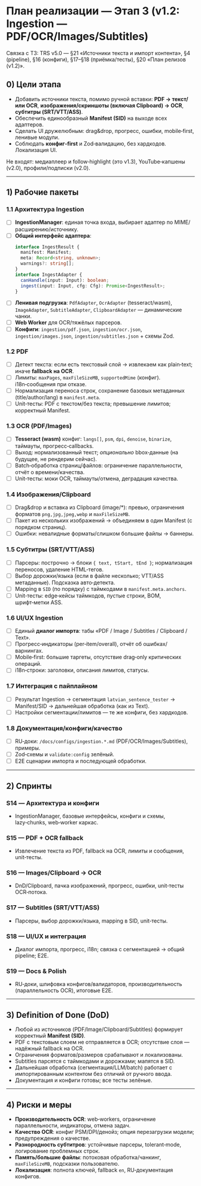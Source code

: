 # План реализации — Этап 3 (v1.2: Ingestion — PDF/OCR/Images/Subtitles)

Связка с ТЗ: TRS v5.0 — §21 «Источники текста и импорт контента», §4 (pipeline), §16 (конфиги),
§17–§18 (приёмка/тесты), §20 «План релизов (v1.2)».

## 0) Цели этапа

- Добавить источники текста, помимо ручной вставки: **PDF → текст/или OCR**, **изображения/скриншоты
  (включая Clipboard) → OCR**, **субтитры (SRT/VTT/ASS)**.
- Обеспечить единообразный **Manifest (SID)** на выходе всех адаптеров.
- Сделать UI дружелюбным: drag&drop, прогресс, ошибки, mobile‑first, ленивые модули.
- Соблюдать **конфиг‑first** и Zod‑валидацию, без хардкодов. Локализация UI.

Не входят: медиаплеер и follow‑highlight (это v1.3), YouTube‑капшены (v2.0), профили/подписки
(v2.0).

---

## 1) Рабочие пакеты

### 1.1 Архитектура Ingestion

- [ ] **IngestionManager**: единая точка входа, выбирает адаптер по MIME/расширению/источнику.
- [ ] **Общий интерфейс адаптера**:
  ```ts
  interface IngestResult {
    manifest: Manifest;
    meta: Record<string, unknown>;
    warnings?: string[];
  }
  interface IngestAdapter {
    canHandle(input: Input): boolean;
    ingest(input: Input, cfg: Cfg): Promise<IngestResult>;
  }
  ```
- [ ] **Ленивая подгрузка**: `PdfAdapter`, `OcrAdapter` (tesseract/wasm), `ImageAdapter`,
      `SubtitleAdapter`, `ClipboardAdapter` — динамические чанки.
- [ ] **Web Worker** для OCR/тяжёлых парсеров.
- [ ] **Конфиги**: `ingestion/pdf.json`, `ingestion/ocr.json`, `ingestion/images.json`,
      `ingestion/subtitles.json` + схемы Zod.

### 1.2 PDF

- [ ] Детект текста: если есть текстовый слой → извлекаем как plain‑text; иначе **fallback на OCR**.
- [ ] Лимиты: `maxPages`, `maxFileSizeMB`, `supportedMime` (конфиг). i18n‑сообщения при отказе.
- [ ] Нормализация переноса строк, сохранение базовых метаданных (title/author/lang) в
      `manifest.meta`.
- [ ] Unit‑тесты: PDF с текстом/без текста; превышение лимитов; корректный Manifest.

### 1.3 OCR (PDF/Images)

- [ ] **Tesseract (wasm)** конфиг: `langs[]`, `psm`, `dpi`, `denoise`, `binarize`, таймауты,
      прогресс‑callbacks.
- [ ] Выход: нормализованный текст; _опционально_ bbox‑данные (на будущее, не рендерим сейчас).
- [ ] Batch‑обработка страниц/файлов: ограничение параллельности, отчёт о времени/качества.
- [ ] Unit‑тесты: моки OCR, таймауты/отмена, деградация качества.

### 1.4 Изображения/Clipboard

- [ ] Drag&drop и вставка из Clipboard (image/\*): превью, ограничения форматов `png,jpg,jpeg,webp`
      и `maxFileSizeMB`.
- [ ] Пакет из нескольких изображений → объединяем в один Manifest (с порядком страниц).
- [ ] Ошибки: невалидные форматы/слишком большие файлы → баннеры.

### 1.5 Субтитры (SRT/VTT/ASS)

- [ ] Парсеры: построчно → блоки `{ text, tStart, tEnd }`; нормализация переносов, удаление
      HTML‑тегов.
- [ ] Выбор дорожки/языка (если в файле несколько; VTT/ASS метаданные). Подсказка авто‑детекта.
- [ ] Mapping в `SID` (по порядку) с таймкодами в `manifest.meta.anchors`.
- [ ] Unit‑тесты: edge‑кейсы таймкодов, пустые строки, BOM, шрифт‑метки ASS.

### 1.6 UI/UX Ingestion

- [ ] Единый **диалог импорта**: табы «PDF / Image / Subtitles / Clipboard / Text».
- [ ] Прогресс‑индикаторы (per‑item/overall), отчёт об ошибках/варнингах.
- [ ] Mobile‑first: большие таргеты, отсутствие drag‑only критических операций.
- [ ] i18n‑строки: заголовки, описания лимитов, статусы.

### 1.7 Интеграция с пайплайном

- [ ] Результат Ingestion → сегментация `latvian_sentence_tester` → Manifest/SID → дальнейшая
      обработка (как из Text).
- [ ] Настройки сегментации/лимитов — те же конфиги, без хардкодов.

### 1.8 Документация/конфиги/качество

- [ ] RU‑доки: `/docs/configs/ingestion.*.md` (PDF/OCR/Images/Subtitles), примеры.
- [ ] Zod‑схемы и `validate:config` зелёный.
- [ ] E2E сценарии импорта и последующей обработки.

---

## 2) Спринты

### S14 — Архитектура и конфиги

- IngestionManager, базовые интерфейсы, конфиги и схемы, lazy‑chunks, web‑worker каркас.

### S15 — PDF + OCR fallback

- Извлечение текста из PDF, fallback на OCR, лимиты и сообщения, unit‑тесты.

### S16 — Images/Clipboard → OCR

- DnD/Clipboard, пачка изображений, прогресс, ошибки, unit‑тесты OCR‑потока.

### S17 — Subtitles (SRT/VTT/ASS)

- Парсеры, выбор дорожки/языка, mapping в SID, unit‑тесты.

### S18 — UI/UX и интеграция

- Диалог импорта, прогресс, i18n; связка с сегментацией → общий pipeline; E2E.

### S19 — Docs & Polish

- RU‑доки, шлифовка конфигов/валидаторов, производительность (параллельность OCR), итоговые E2E.

---

## 3) Definition of Done (DoD)

- Любой из источников (PDF/Image/Clipboard/Subtitles) формирует корректный **Manifest (SID)**.
- PDF с текстовым слоем не отправляется в OCR; отсутствие слоя — надёжный fallback на OCR.
- Ограничения форматов/размеров срабатывают и локализованы.
- Subtitles парсятся с таймкодами и дорожками; мапятся в SID.
- Дальнейшая обработка (сегментация/LLM/batch) работает с импортированным контентом без отличий от
  ручного ввода.
- Документация и конфиги готовы; все тесты зелёные.

---

## 4) Риски и меры

- **Производительность OCR**: web‑workers, ограничение параллельности, индикаторы, отмена задач.
- **Качество OCR**: конфиг PSM/DPI/денойз; опция перезагрузки модели; предупреждения о качестве.
- **Разнородность субтитров**: устойчивые парсеры, tolerant‑mode, логирование проблемных строк.
- **Память/большие файлы**: потоковая обработка/чанкинг, `maxFileSizeMB`, подсказки пользователю.
- **Локализация**: полнота ключей, fallback `en`, RU‑документация конфигов.
